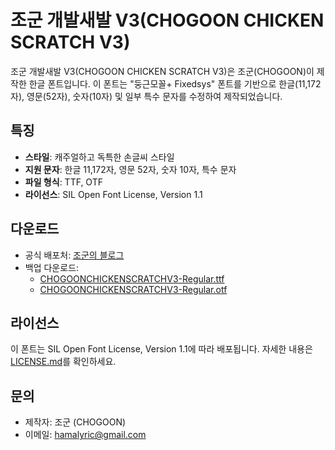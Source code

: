 # 조군 개발새발 V3(CHOGOON CHICKEN SCRATCH V3)

조군 개발새발 V3(CHOGOON CHICKEN SCRATCH V3)은 조군(CHOGOON)이 제작한 한글 폰트입니다. 이 폰트는 "둥근모꼴+ Fixedsys" 폰트를 기반으로 한글(11,172자), 영문(52자), 숫자(10자) 및 일부 특수 문자를 수정하여 제작되었습니다.

## 특징
- **스타일**: 캐주얼하고 독특한 손글씨 스타일
- **지원 문자**: 한글 11,172자, 영문 52자, 숫자 10자, 특수 문자
- **파일 형식**: TTF, OTF
- **라이선스**: SIL Open Font License, Version 1.1

## 다운로드
- 공식 배포처: [조군의 블로그](https://blog.naver.com/hamalyric/223539399450)
- 백업 다운로드:
  - [CHOGOONCHICKENSCRATCHV3-Regular.ttf](https://github.com/chogoons/CHOGOON-CHICKEN-SCRATCH-V3/blob/main/CHOGOONCHICKENSCRATCHV3-Regular.ttf)
  - [CHOGOONCHICKENSCRATCHV3-Regular.otf](https://github.com/chogoons/CHOGOON-CHICKEN-SCRATCH-V3/blob/main/CHOGOONCHICKENSCRATCHV3-Regular.otf)

## 라이선스
이 폰트는 SIL Open Font License, Version 1.1에 따라 배포됩니다. 자세한 내용은 [LICENSE.md](https://github.com/chogoons/CHOGOON-CHICKEN-SCRATCH-V3/blob/main/LICENSE.md)를 확인하세요.

## 문의
- 제작자: 조군 (CHOGOON)
- 이메일: hamalyric@gmail.com
